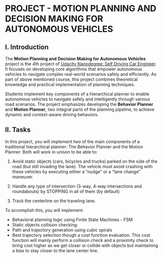# PROJECT - MOTION PLANNING AND DECISION MAKING FOR AUTONOMOUS VEHICLES

## I. Introduction

The **Motion Planning and Decision Making for Autonomous Vehicles** project is the 4th project of [Udacity Nanodegree: Self Driving Car Engineer](https://www.udacity.com/course/self-driving-car-engineer-nanodegree--nd0013). It focuses on developing core algorithms that empower autonomous vehicles to navigate complex real-world scenarios safely and efficiently. As part of above mentioned course, this project combines theoretical knowledge and practical implementation of planning techniques.

Students implement key components of a hierarchical planner to enable autonomous vehicles to navigate safely and intelligently through various road scenarios. The project emphasizes developing the **Behavior Planner** and **Motion Planner**, two integral parts of the planning pipeline, to achieve dynamic and context-aware driving behaviors.

## II. Tasks

In this project, you will implement two of the main components of a traditional hierarchical planner: The Behavior Planner and the Motion Planner. Both will work in unison to be able to:

1. Avoid static objects (cars, bicycles and trucks) parked on the side of the road (but still invading the lane). The vehicle must avoid crashing with these vehicles by executing either a “nudge” or a “lane change” maneuver.

2. Handle any type of intersection (3-way, 4-way intersections and roundabouts) by STOPPING in all of them (by default)

3. Track the centerline on the traveling lane.

To accomplish this, you will implement:

* Behavioral planning logic using Finite State Machines - FSM
* Static objects collision checking.
* Path and trajectory generation using cubic spirals
* Best trajectory selection though a cost function evaluation. This cost function will mainly perform a collision check and a proximity check to bring cost higher as we get closer or collide with objects but maintaining a bias to stay closer to the lane center line.